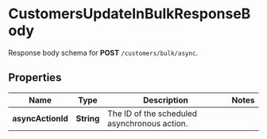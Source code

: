 

# CustomersUpdateInBulkResponseBody

Response body schema for **POST** `/customers/bulk/async`.

## Properties

| Name | Type | Description | Notes |
|------------ | ------------- | ------------- | -------------|
|**asyncActionId** | **String** | The ID of the scheduled asynchronous action. |  |



